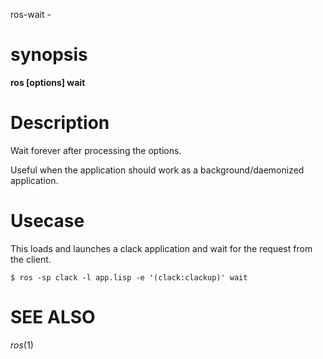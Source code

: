
ros-wait - 
# synopsis

**ros [options] wait**

<!-- # subcommands -->

<!-- somecommand -->
 
<!--   : description. end with a period. -->

# Description

Wait forever after processing the options.

Useful when the application should work as a background/daemonized application.

# Usecase

This loads and launches a clack application and wait for the request from the client.

    $ ros -sp clack -l app.lisp -e '(clack:clackup)' wait

<!-- # options -->
<!--  -->
<!-- # Environmental Variables -->

# SEE ALSO
_ros_(1)
